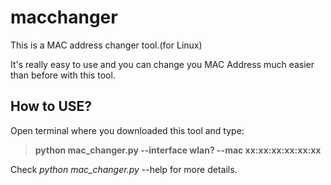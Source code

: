# macchanger
This is a MAC address changer tool.(for Linux) 

It's really easy to use and you can change you MAC Address much easier than before with this tool.

<h2>How to USE?</h2>

Open terminal where you downloaded this tool and type:


  >**python mac_changer.py --interface wlan? --mac xx:xx:xx:xx:xx:xx**


Check *python mac_changer.py* --help for more details.
